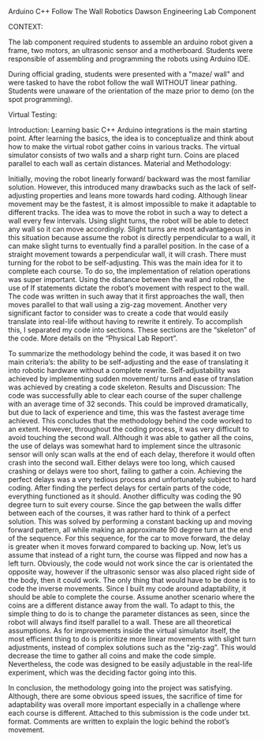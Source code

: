 Arduino C++ Follow The Wall Robotics Dawson Engineering Lab Component

CONTEXT:

The lab component required students to assemble an arduino robot given a frame, two motors, an ultrasonic sensor and a motherboard.
Students were responsible of assembling and programming the robots using Arduino IDE.

During official grading, students were presented with a "maze/ wall" and were tasked to have the robot follow the wall WITHOUT linear
pathing. Students were unaware of the orientation of the maze prior to demo (on the spot programming).

Virtual Testing: 

Introduction:
  Learning basic C++ Arduino integrations is the main starting point. After learning the
  basics, the idea is to conceptualize and think about how to make the virtual robot gather coins in
  various tracks. The virtual simulator consists of two walls and a sharp right turn. Coins are
  placed parallel to each wall as certain distances.
Material and Methodology:

  Initially, moving the robot linearly forward/ backward was the most familiar solution.
  However, this introduced many drawbacks such as the lack of self-adjusting properties and leans
  more towards hard coding. Although linear movement may be the fastest, it is almost impossible
  to make it adaptable to different tracks. The idea was to move the robot in such a way to detect a
  wall every few intervals. Using slight turns, the robot will be able to detect any wall so it can
  move accordingly. Slight turns are most advantageous in this situation because assume the robot
  is directly perpendicular to a wall, it can make slight turns to eventually find a parallel position.
  In the case of a straight movement towards a perpendicular wall, it will crash. There must turning
  for the robot to be self-adjusting. This was the main idea for it to complete each course. To do so,
  the implementation of relation operations was super important. Using the distance between the
  wall and robot, the use of If statements dictate the robot’s movement with respect to the wall.
  The code was written in such away that it first approaches the wall, then moves parallel to that
  wall using a zig-zag movement. Another very significant factor to consider was to create a code
  that would easily translate into real-life without having to rewrite it entirely. To accomplish this,
  I separated my code into sections. These sections are the “skeleton” of the code. More details on
  the “Physical Lab Report”.
  
  To summarize the methodology behind the code, it was based it on two main criteria’s:
  the ability to be self-adjusting and the ease of translating it into robotic hardware without a
  complete rewrite. Self-adjustability was achieved by implementing sudden movement/ turns and
  ease of translation was achieved by creating a code skeleton.
Results and Discussion:
  The code was successfully able to clear each course of the super challenge with an average
  time of 32 seconds. This could be improved dramatically, but due to lack of experience and time,
  this was the fastest average time achieved. This concludes that the methodology behind the code
  worked to an extent. However, throughout the coding process, it was very difficult to avoid
  touching the second wall. Although it was able to gather all the coins, the use of delays was
  somewhat hard to implement since the ultrasonic sensor will only scan walls at the end of each
  delay, therefore it would often crash into the second wall. Either delays were too long, which
  caused crashing or delays were too short, failing to gather a coin. Achieving the perfect delays
  was a very tedious process and unfortunately subject to hard coding. After finding the perfect
  delays for certain parts of the code, everything functioned as it should. Another difficulty was
  coding the 90 degree turn to suit every course. Since the gap between the walls differ between
  each of the courses, it was rather hard to think of a perfect solution. This was solved by
  performing a constant backing up and moving forward pattern, all while making an approximate
  90 degree turn at the end of the sequence. For this sequence, for the car to move forward, the
  delay is greater when it moves forward compared to backing up. Now, let’s us assume that
  instead of a right turn, the course was flipped and now has a left turn. Obviously, the code would
  not work since the car is orientated the opposite way, however if the ultrasonic sensor was also
  placed right side of the body, then it could work. The only thing that would have to be done is to
  code the inverse movements. Since I built my code around adaptability, it should be able to
  complete the course. Assume another scenario where the coins are a different distance away
  from the wall. To adapt to this, the simple thing to do is to change the parameter distances as
  seen, since the robot will always find itself parallel to a wall. These are all theoretical
  assumptions. As for improvements inside the virtual simulator itself, the most efficient thing to
  do is prioritize more linear movements with slight turn adjustments, instead of complex solutions
  such as the “zig-zag”. This would decrease the time to gather all coins and make the code simple.
  Nevertheless, the code was designed to be easily adjustable in the real-life experiment, which
  was the deciding factor going into this.
  
  In conclusion, the methodology going into the project was satisfying. Although, there are some
  obvious speed issues, the sacrifice of time for adaptability was overall more important especially
  in a challenge where each course is different.
  Attached to this submission is the code under txt. format. Comments are written to explain the
  logic behind the robot’s movement.

